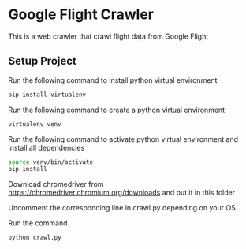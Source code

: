 # Google Flight Crawler
This is a web crawler that crawl flight data from Google Flight

## Setup Project
Run the following command to install python virtual environment
```sh
pip install virtualenv
```

Run the following command to create a python virtual environment
```sh
virtualenv venv
```

Run the following command to activate python virtual environment and install all dependencies
```sh
source venv/bin/activate
pip install 
```

Download chromedriver from https://chromedriver.chromium.org/downloads and put it in this folder

Uncomment the corresponding line in crawl.py depending on your OS

Run the command
```sh
python crawl.py
```
